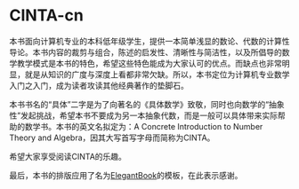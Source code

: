 # CINTA-cn

本书面向计算机专业的本科低年级学生，提供一本简单浅显的数论、代数的计算性导论。本书内容的裁剪与组合，陈述的启发性、清晰性与简洁性，以及所倡导的数学教学模式是本书的特色，希望这些特色能成为大家认可的优点。而缺点也非常明显，就是从知识的广度与深度上看都非常欠缺。所以，本书定位为计算机专业数学入门之入门，成为读者攻读其他经典著作的垫脚石。

本书书名的“具体”二字是为了向著名的《具体数学》致敬，同时也向数学的“抽象性”发起挑战，希望本书不要成为另一本抽象代数，而是一般可以具体带来实际帮助的数学书。本书的英文名拟定为：A Concrete Introduction to Number Theory and Algebra，因其大写首写字母而简称为CINTA。

希望大家享受阅读CINTA的乐趣。

最后，本书的排版应用了名为[ElegantBook](https://github.com/ElegantLaTeX/)的模板，在此表示感谢。
